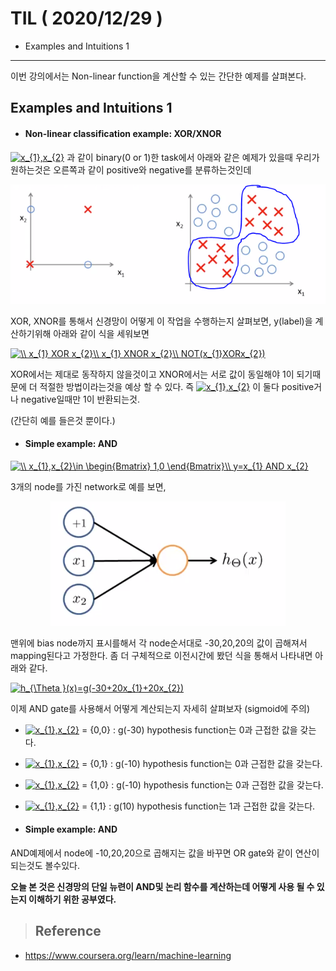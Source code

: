 # TIL ( 2020/12/29 )

- Examples and Intuitions 1

---

이번 강의에서는 Non-linear function을 계산할 수 있는 간단한 예제를 살펴본다.

## Examples and Intuitions 1

- #### Non-linear classification example: XOR/XNOR

<a href="https://www.codecogs.com/eqnedit.php?latex=x_{1},x_{2}" target="_blank"><img src="https://latex.codecogs.com/gif.latex?x_{1},x_{2}" title="x_{1},x_{2}" /></a> 과 같이 binary(0 or 1)한 task에서 아래와 같은 예제가 있을때 우리가 원하는것은 오른쪽과 같이 positive와 negative를 분류하는것인데 

<p align="center"><img src="../image/Machine/12.29/001.PNG" style="zoom:100%;"/></p>

XOR, XNOR를 통해서 신경망이 어떻게 이 작업을 수행하는지 살펴보면, y(label)을 계산하기위해 아래와 같이 식을 세워보면

  

<a href="https://www.codecogs.com/eqnedit.php?latex=\\&space;x_{1}&space;XOR&space;x_{2}\\&space;x_{1}&space;XNOR&space;x_{2}\\&space;NOT(x_{1}XORx_{2})" target="_blank"><img src="https://latex.codecogs.com/gif.latex?\\&space;x_{1}&space;XOR&space;x_{2}\\&space;x_{1}&space;XNOR&space;x_{2}\\&space;NOT(x_{1}XORx_{2})" title="\\ x_{1} XOR x_{2}\\ x_{1} XNOR x_{2}\\ NOT(x_{1}XORx_{2})" /></a>

XOR에서는 제대로 동작하지 않을것이고 XNOR에서는 서로 값이 동일해야 1이 되기때문에 더 적절한 방법이라는것을 예상 할 수 있다. 즉 <a href="https://www.codecogs.com/eqnedit.php?latex=x_{1},x_{2}" target="_blank"><img src="https://latex.codecogs.com/gif.latex?x_{1},x_{2}" title="x_{1},x_{2}" /></a> 이 둘다 positive거나 negative일때만 1이 반환되는것.

(간단히 예를 들은것 뿐이다.)

  

- #### Simple example: AND

<a href="https://www.codecogs.com/eqnedit.php?latex=\\&space;x_{1},x_{2}\in&space;\begin{Bmatrix}&space;1,0&space;\end{Bmatrix}\\&space;y=x_{1}&space;AND&space;x_{2}" target="_blank"><img src="https://latex.codecogs.com/gif.latex?\\&space;x_{1},x_{2}\in&space;\begin{Bmatrix}&space;1,0&space;\end{Bmatrix}\\&space;y=x_{1}&space;AND&space;x_{2}" title="\\ x_{1},x_{2}\in \begin{Bmatrix} 1,0 \end{Bmatrix}\\ y=x_{1} AND x_{2}" /></a>

3개의 node를 가진 network로 예를 보면, 

<p align="center"><img src="../image/Machine/12.29/002.PNG" style="zoom:100%;"/></p>

맨위에 bias node까지 표시를해서 각 node순서대로 -30,20,20의 값이 곱해져서 mapping된다고 가정한다. 좀 더 구체적으로 이전시간에 봤던 식을 통해서 나타내면 아래와 같다.

<a href="https://www.codecogs.com/eqnedit.php?latex=h_{\Theta&space;}(x)=g(-30&plus;20x_{1}&plus;20x_{2})" target="_blank"><img src="https://latex.codecogs.com/gif.latex?h_{\Theta&space;}(x)=g(-30&plus;20x_{1}&plus;20x_{2})" title="h_{\Theta }(x)=g(-30+20x_{1}+20x_{2})" /></a>

이제 AND gate를 사용해서 어떻게 계산되는지 자세히 살펴보자 (sigmoid에 주의)

- <a href="https://www.codecogs.com/eqnedit.php?latex=x_{1},x_{2}" target="_blank"><img src="https://latex.codecogs.com/gif.latex?x_{1},x_{2}" title="x_{1},x_{2}" /></a> = {0,0} : g(-30) hypothesis function는 0과 근접한 값을 갖는다.
- <a href="https://www.codecogs.com/eqnedit.php?latex=x_{1},x_{2}" target="_blank"><img src="https://latex.codecogs.com/gif.latex?x_{1},x_{2}" title="x_{1},x_{2}" /></a> = {0,1} : g(-10) hypothesis function는 0과 근접한 값을 갖는다.
- <a href="https://www.codecogs.com/eqnedit.php?latex=x_{1},x_{2}" target="_blank"><img src="https://latex.codecogs.com/gif.latex?x_{1},x_{2}" title="x_{1},x_{2}" /></a> = {1,0} : g(-10) hypothesis function는 0과 근접한 값을 갖는다.
- <a href="https://www.codecogs.com/eqnedit.php?latex=x_{1},x_{2}" target="_blank"><img src="https://latex.codecogs.com/gif.latex?x_{1},x_{2}" title="x_{1},x_{2}" /></a> = {1,1} : g(10) hypothesis function는 1과 근접한 값을 갖는다.

  

- #### Simple example: AND

AND예제에서 node에 -10,20,20으로 곱해지는 값을 바꾸면 OR gate와 같이 연산이 되는것도 볼수있다.

  



**오늘 본 것은 신경망의 단일 뉴련이 AND및 논리 함수를 계산하는데 어떻게 사용 될 수 있는지 이해하기 위한 공부였다.**



>## Reference

- https://www.coursera.org/learn/machine-learning

